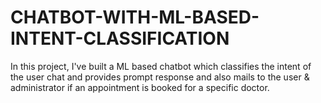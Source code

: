 # CHATBOT-WITH-ML-BASED-INTENT-CLASSIFICATION
In this project, I've built a ML based chatbot which classifies the intent of the user chat and provides prompt response and also mails to the user &amp; administrator if an appointment is booked for a specific doctor.
